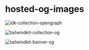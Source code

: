 # hosted-og-images

![idk-collection-opengraph](https://github.com/movevirtual/hosted-og-images/assets/136367781/9a7a8af7-38bc-4ff0-9e3a-6810b9ae8c02)

![tailwindkit-collection-og](https://github.com/movevirtual/hosted-og-images/assets/136367781/fe45a59e-1b49-4fdd-b469-e81b15f973e2)

![tailwindkit-banner-og](https://github.com/movevirtual/hosted-og-images/assets/136367781/d8ba431c-2670-4cb9-95bd-21a315e4c96a)
